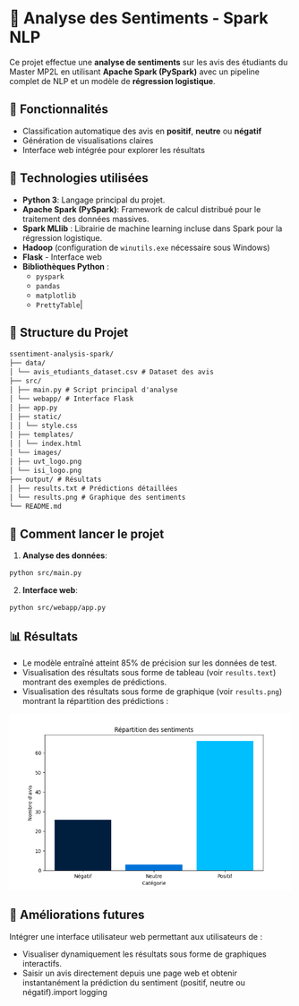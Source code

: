 # 🧠 Analyse des Sentiments - Spark NLP


Ce projet effectue une **analyse de sentiments** sur les avis des étudiants du Master MP2L en utilisant **Apache Spark (PySpark)** avec un pipeline complet de NLP et un modèle de **régression logistique**.


## 📌 Fonctionnalités

- Classification automatique des avis en **positif**, **neutre** ou **négatif**
- Génération de visualisations claires
- Interface web intégrée pour explorer les résultats


## 🔧 Technologies utilisées

- **Python 3**:  Langage principal du projet.
- **Apache Spark (PySpark)**: Framework de calcul distribué pour le traitement des données massives.
- **Spark MLlib** : Librairie de machine learning incluse dans Spark pour la régression logistique.
- **Hadoop** (configuration de `winutils.exe` nécessaire sous Windows)
- **Flask** - Interface web
- **Bibliothèques Python** :
  - `pyspark`
  - `pandas`
  - `matplotlib`
  - `PrettyTable`|


## 📂 Structure du Projet

```plaintext
ssentiment-analysis-spark/
├── data/
│ └── avis_etudiants_dataset.csv # Dataset des avis
├── src/
│ ├── main.py # Script principal d'analyse
│ └── webapp/ # Interface Flask
│ ├── app.py
│ ├── static/
│ │ └── style.css
│ ├── templates/
│ │ └── index.html
│ └── images/
│ ├── uvt_logo.png
│ └── isi_logo.png
├── output/ # Résultats
│ ├── results.txt # Prédictions détaillées
│ └── results.png # Graphique des sentiments
└── README.md
 ``` 

## 🚀 Comment lancer le projet

1. **Analyse des données**:

```bash
python src/main.py
```
2. **Interface web**:

```bash
python src/webapp/app.py
```

## 📊 Résultats

- Le modèle entraîné atteint 85% de précision sur les données de test.
- Visualisation des résultats sous forme de tableau (voir `results.text`) montrant des exemples de prédictions.
- Visualisation des résultats sous forme de graphique (voir `results.png`) montrant la répartition des prédictions :

![Répartition des sentiments](https://github.com/hendhamdi/Sentiment-Analysis---Spark-NLP/blob/main/output/results.png)

## 🚀 Améliorations futures

Intégrer une interface utilisateur web permettant aux utilisateurs de :

- Visualiser dynamiquement les résultats sous forme de graphiques interactifs.
- Saisir un avis directement depuis une page web et obtenir instantanément la prédiction du sentiment (positif, neutre ou négatif).import logging

